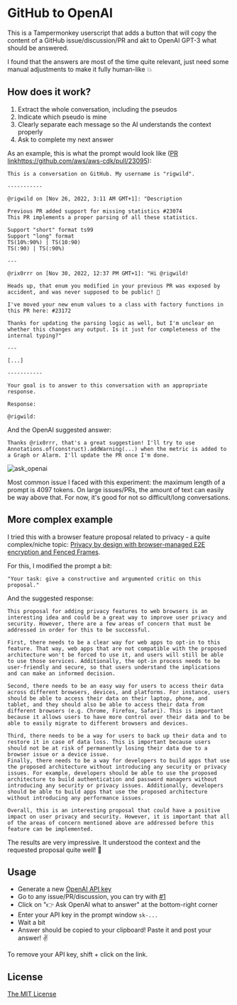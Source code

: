 # GitHub to OpenAI

This is a Tampermonkey userscript that adds a button that will copy the content of a GitHub issue/discussion/PR and akt to OpenAI GPT-3 what should be answered.

I found that the answers are most of the time quite relevant, just need some manual adjustments to make it fully human-like 💥

## How does it work?

1. Extract the whole conversation, including the pseudos
2. Indicate which pseudo is mine
3. Clearly separate each message so the AI understands the context properly
4. Ask to complete my next answer

As an example, this is what the prompt would look like ([PR link]()https://github.com/aws/aws-cdk/pull/23095):

```
This is a conversation on GitHub. My username is "rigwild".

-----------

@rigwild on [Nov 26, 2022, 3:11 AM GMT+1]: "Description

Previous PR added support for missing statistics #23074
This PR implements a proper parsing of all these statistics.

Support "short" format ts99
Support "long" format
TS(10%:90%) | TS(10:90)
TS(:90) | TS(:90%)

---

@rix0rrr on [Nov 30, 2022, 12:37 PM GMT+1]: "Hi @rigwild!

Heads up, that enum you modified in your previous PR was exposed by accident, and was never supposed to be public! 🫣

I've moved your new enum values to a class with factory functions in this PR here: #23172

Thanks for updating the parsing logic as well, but I'm unclear on whether this changes any output. Is it just for completeness of the internal typing?"

---

[...] 

-----------

Your goal is to answer to this conversation with an appropriate response.

Response:

@rigwild:

```

And the OpenAI suggested answer:

```
Thanks @rix0rrr, that's a great suggestion! I'll try to use Annotations.of(construct).addWarning(...) when the metric is added to a Graph or Alarm. I'll update the PR once I'm done.
```

![ask_openai](https://user-images.githubusercontent.com/26366184/205464611-eaf040a9-68e7-47de-b514-7b2c8bbc01d6.gif)

Most common issue I faced with this experiment: the maximum length of a prompt is 4097 tokens. On large issues/PRs, the amount of text can easily be way above that.
For now, it's good for not so difficult/long conversations.

## More complex example

I tried this with a browser feature proposal related to privacy - a quite complex/niche topic: [Privacy by design with browser-managed E2E encryption and Fenced Frames](https://github.com/privacycg/proposals/issues/31).

For this, I modified the prompt a bit:

```
"Your task: give a constructive and argumented critic on this proposal."
```

And the suggested response:

```
This proposal for adding privacy features to web browsers is an interesting idea and could be a great way to improve user privacy and security. However, there are a few areas of concern that must be addressed in order for this to be successful. 

First, there needs to be a clear way for web apps to opt-in to this feature. That way, web apps that are not compatible with the proposed architecture won't be forced to use it, and users will still be able to use those services. Additionally, the opt-in process needs to be user-friendly and secure, so that users understand the implications and can make an informed decision.

Second, there needs to be an easy way for users to access their data across different browsers, devices, and platforms. For instance, users should be able to access their data on their laptop, phone, and tablet, and they should also be able to access their data from different browsers (e.g. Chrome, Firefox, Safari). This is important because it allows users to have more control over their data and to be able to easily migrate to different browsers and devices.

Third, there needs to be a way for users to back up their data and to restore it in case of data loss. This is important because users should not be at risk of permanently losing their data due to a browser issue or a device issue. 
Finally, there needs to be a way for developers to build apps that use the proposed architecture without introducing any security or privacy issues. For example, developers should be able to use the proposed architecture to build authentication and password managers without introducing any security or privacy issues. Additionally, developers should be able to build apps that use the proposed architecture without introducing any performance issues. 

Overall, this is an interesting proposal that could have a positive impact on user privacy and security. However, it is important that all of the areas of concern mentioned above are addressed before this feature can be implemented. 
```

The results are very impressive. It understood the context and the requested proposal quite well! 🤯

## Usage

* Generate a new [OpenAI API key](https://beta.openai.com/account/api-keys)
* Go to any issue/PR/discussion, you can try with [#1](https://github.com/rigwild/github-to-openai/issues/1)
* Click on "👉 Ask OpenAI what to answer" at the bottom-right corner
* Enter your API key in the prompt window `sk-...`
* Wait a bit
* Answer should be copied to your clipboard! Paste it and post your answer! ✌️

To remove your API key, shift + click on the link.

## License

[The MIT License](./LICENSE)
